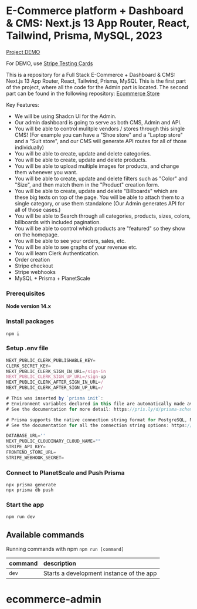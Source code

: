 # E-Commerce platform + Dashboard & CMS: Next.js 13 App Router, React, Tailwind, Prisma, MySQL, 2023

[Project DEMO](https://ecommerce-admin-rho-two.vercel.app)

For DEMO, use [Stripe Testing Cards](https://stripe.com/docs/testing)

This is a repository for a Full Stack E-Commerce + Dashboard & CMS: Next.js 13 App Router, React, Tailwind, Prisma, MySQL
This is the first part of the project, where all the code for the Admin part is located.
The second part can be found in the following repository: [Ecommerce Store](https://github.com/leon004/ecommerce-Store)


Key Features:

- We will be using Shadcn UI for the Admin.
- Our admin dashboard is going to serve as both CMS, Admin and API.
- You will be able to control mulitple vendors / stores through this single CMS! (For example you can have a "Shoe store" and a "Laptop store" and a "Suit store", and our CMS will generate API routes for all of those individually)
- You will be able to create, update and delete categories.
- You will be able to create, update and delete products.
- You will be able to upload multiple images for products, and change them whenever you want.
- You will be able to create, update and delete filters such as "Color" and "Size", and then match them in the "Product" creation form.
- You will be able to create, update and delete "Billboards" which are these big texts on top of the page. You will be able to attach them to a single category, or use them standalone (Our Admin generates API for all of those cases.)
- You will be able to Search through all categories, products, sizes, colors, billboards with included pagination.
- You will be able to control which products are "featured" so they show on the homepage.
- You will be able to see your orders, sales, etc.
- You will be able to see graphs of your revenue etc.
- You will learn Clerk Authentication.
- Order creation
- Stripe checkout
- Stripe webhooks
- MySQL + Prisma + PlanetScale

### Prerequisites

**Node version 14.x**


### Install packages

```shell
npm i
```

### Setup .env file


```js
NEXT_PUBLIC_CLERK_PUBLISHABLE_KEY=
CLERK_SECRET_KEY=
NEXT_PUBLIC_CLERK_SIGN_IN_URL=/sign-in
NEXT_PUBLIC_CLERK_SIGN_UP_URL=/sign-up
NEXT_PUBLIC_CLERK_AFTER_SIGN_IN_URL=/
NEXT_PUBLIC_CLERK_AFTER_SIGN_UP_URL=/

# This was inserted by `prisma init`:
# Environment variables declared in this file are automatically made available to Prisma.
# See the documentation for more detail: https://pris.ly/d/prisma-schema#accessing-environment-variables-from-the-schema

# Prisma supports the native connection string format for PostgreSQL, MySQL, SQLite, SQL Server, MongoDB and CockroachDB.
# See the documentation for all the connection string options: https://pris.ly/d/connection-strings

DATABASE_URL=''
NEXT_PUBLIC_CLOUDINARY_CLOUD_NAME=""
STRIPE_API_KEY=
FRONTEND_STORE_URL=
STRIPE_WEBHOOK_SECRET=
```

### Connect to PlanetScale and Push Prisma
```shell
npx prisma generate
npx prisma db push
```


### Start the app

```shell
npm run dev
```

## Available commands

Running commands with npm `npm run [command]`

| command         | description                              |
| :-------------- | :--------------------------------------- |
| `dev`           | Starts a development instance of the app |
# ecommerce-admin
